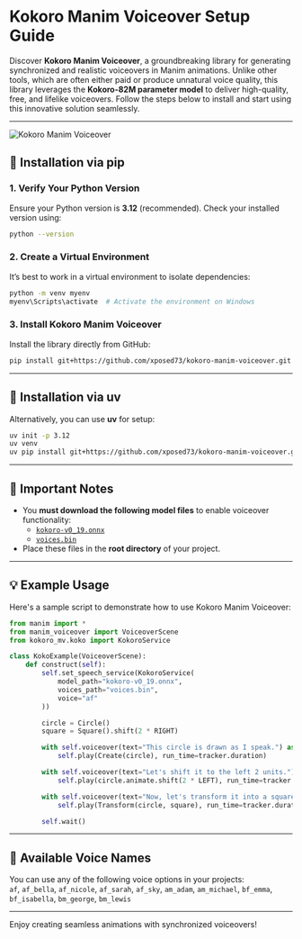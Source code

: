 # Kokoro Manim Voiceover Setup Guide

Discover **Kokoro Manim Voiceover**, a groundbreaking library for generating synchronized and realistic voiceovers in Manim animations. Unlike other tools, which are often either paid or produce unnatural voice quality, this library leverages the **Kokoro-82M parameter model** to deliver high-quality, free, and lifelike voiceovers. Follow the steps below to install and start using this innovative solution seamlessly.

---

![Kokoro Manim Voiceover]([https://raw.githubusercontent.com/xposed73/kokoro-manim-voiceover/refs/heads/main/kokoro-manim-voiceover.jpg]?text=Kokoro+Manim+Voiceover+Library)

## 🔧 Installation via pip

### 1. Verify Your Python Version  
Ensure your Python version is **3.12** (recommended). Check your installed version using:  
```bash
python --version
```

### 2. Create a Virtual Environment  
It’s best to work in a virtual environment to isolate dependencies:  
```bash
python -m venv myenv
myenv\Scripts\activate  # Activate the environment on Windows
```

### 3. Install Kokoro Manim Voiceover  
Install the library directly from GitHub:  
```bash
pip install git+https://github.com/xposed73/kokoro-manim-voiceover.git
```

---

## 🚀 Installation via uv  
Alternatively, you can use **uv** for setup:  
```bash
uv init -p 3.12
uv venv
uv pip install git+https://github.com/xposed73/kokoro-manim-voiceover.git
```

---

## 📂 Important Notes  
- You **must download the following model files** to enable voiceover functionality:
  - [`kokoro-v0_19.onnx`](https://github.com/thewh1teagle/kokoro-onnx/releases/download/model-files/kokoro-v0_19.onnx)
  - [`voices.bin`](https://github.com/thewh1teagle/kokoro-onnx/releases/download/model-files/voices.bin)
- Place these files in the **root directory** of your project.

---

## 💡 Example Usage

Here's a sample script to demonstrate how to use Kokoro Manim Voiceover:

```python
from manim import *
from manim_voiceover import VoiceoverScene
from kokoro_mv.koko import KokoroService

class KokoExample(VoiceoverScene):
    def construct(self):
        self.set_speech_service(KokoroService(
            model_path="kokoro-v0_19.onnx",
            voices_path="voices.bin",
            voice="af"
        ))

        circle = Circle()
        square = Square().shift(2 * RIGHT)

        with self.voiceover(text="This circle is drawn as I speak.") as tracker:
            self.play(Create(circle), run_time=tracker.duration)

        with self.voiceover(text="Let's shift it to the left 2 units.") as tracker:
            self.play(circle.animate.shift(2 * LEFT), run_time=tracker.duration)

        with self.voiceover(text="Now, let's transform it into a square.") as tracker:
            self.play(Transform(circle, square), run_time=tracker.duration)

        self.wait()
```

---

## 🎤 Available Voice Names  
You can use any of the following voice options in your projects:  
`af`, `af_bella`, `af_nicole`, `af_sarah`, `af_sky`, `am_adam`, `am_michael`, `bf_emma`, `bf_isabella`, `bm_george`, `bm_lewis`

---

Enjoy creating seamless animations with synchronized voiceovers!
